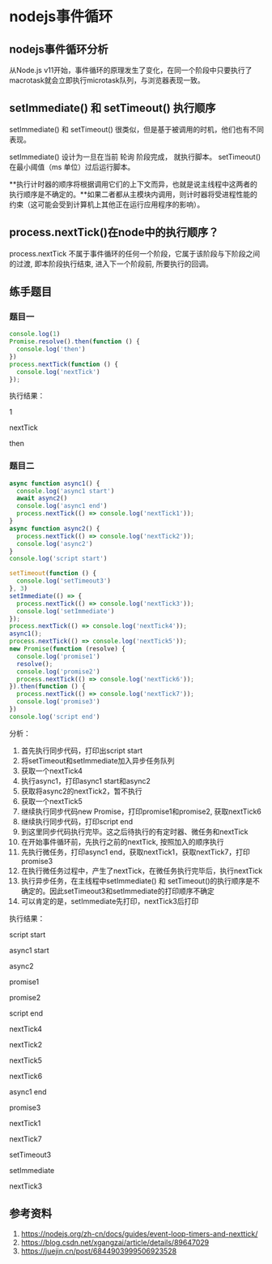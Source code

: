 
# nodejs事件循环

## nodejs事件循环分析

<!-- 事件循环操作顺序的简化概览：

![nodejs事件循环](https://github.com/calali/imagehost/blob/main/WX20210504-195258@2x.png?raw=true)

1. 定时器：本阶段执行已经被 setTimeout() 和 setInterval() 的调度回调函数。
2. 待定回调：执行延迟到下一个循环迭代的 I/O 回调。
3. idle, prepare：仅系统内部使用。
4. 轮询：检索新的 I/O 事件;执行与 I/O 相关的回调（几乎所有情况下，除了关闭的回调函数，那些由计时器和 setImmediate() 调度的之外），其余情况 node 将在适当的时候在此阻塞。
5. 检测：setImmediate() 回调函数在这里执行。
6. 关闭的回调函数：一些关闭的回调函数，如：socket.on('close', ...)。 -->

从Node.js v11开始，事件循环的原理发生了变化，在同一个阶段中只要执行了macrotask就会立即执行microtask队列，与浏览器表现一致。

## setImmediate() 和 setTimeout() 执行顺序

setImmediate() 和 setTimeout() 很类似，但是基于被调用的时机，他们也有不同表现。

setImmediate() 设计为一旦在当前 轮询 阶段完成， 就执行脚本。
setTimeout() 在最小阈值（ms 单位）过后运行脚本。

**执行计时器的顺序将根据调用它们的上下文而异，也就是说主线程中这两者的执行顺序是不确定的。**如果二者都从主模块内调用，则计时器将受进程性能的约束（这可能会受到计算机上其他正在运行应用程序的影响）。

## process.nextTick()在node中的执行顺序？

process.nextTick 不属于事件循环的任何一个阶段，它属于该阶段与下阶段之间的过渡, 即本阶段执行结束, 进入下一个阶段前, 所要执行的回调。

## 练手题目

### 题目一

```javascript
console.log(1)
Promise.resolve().then(function () {
  console.log('then')
})
process.nextTick(function () {
  console.log('nextTick')
});
```

执行结果：

1

nextTick

then

### 题目二

```javascript
async function async1() {
  console.log('async1 start')
  await async2()
  console.log('async1 end')
  process.nextTick(() => console.log('nextTick1'));
}
async function async2() {
  process.nextTick(() => console.log('nextTick2'));
  console.log('async2')
}
console.log('script start')

setTimeout(function () {
  console.log('setTimeout3')
}, 3)
setImmediate(() => {
  process.nextTick(() => console.log('nextTick3'));
  console.log('setImmediate')
});
process.nextTick(() => console.log('nextTick4'));
async1();
process.nextTick(() => console.log('nextTick5'));
new Promise(function (resolve) {
  console.log('promise1')
  resolve();
  console.log('promise2')
  process.nextTick(() => console.log('nextTick6'));
}).then(function () {
  process.nextTick(() => console.log('nextTick7'));
  console.log('promise3')
})
console.log('script end')
```

分析：

1. 首先执行同步代码，打印出script start
2. 将setTimeout和setImmediate加入异步任务队列
3. 获取一个nextTick4
4. 执行async1，打印async1 start和async2
5. 获取将async2的nextTick2，暂不执行
6. 获取一个nextTick5
7. 继续执行同步代码new Promise，打印promise1和promise2, 获取nextTick6
8. 继续执行同步代码，打印script end
9. 到这里同步代码执行完毕。这之后待执行的有定时器、微任务和nextTick
10. 在开始事件循环前，先执行之前的nextTick, 按照加入的顺序执行
11. 先执行微任务，打印async1 end，获取nextTick1，获取nextTick7，打印promise3
12. 在执行微任务过程中，产生了nextTick，在微任务执行完毕后，执行nextTick
13. 执行异步任务，在主线程中setImmediate() 和 setTimeout()的执行顺序是不确定的。因此setTimeout3和setImmediate的打印顺序不确定
14. 可以肯定的是，setImmediate先打印，nextTick3后打印

执行结果：

script start

async1 start

async2

promise1

promise2

script end

nextTick4

nextTick2

nextTick5

nextTick6

async1 end

promise3

nextTick1

nextTick7

setTimeout3

setImmediate

nextTick3

## 参考资料

1. <https://nodejs.org/zh-cn/docs/guides/event-loop-timers-and-nexttick/>
2. <https://blog.csdn.net/xgangzai/article/details/89647029>
3. <https://juejin.cn/post/6844903999506923528>